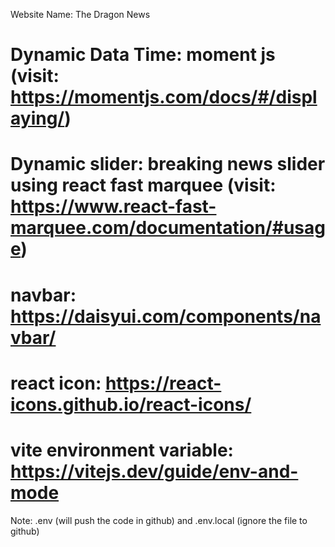 Website Name: The Dragon News

# Dynamic Data Time: moment js (visit: https://momentjs.com/docs/#/displaying/)
# Dynamic slider: breaking news slider using react fast marquee (visit: https://www.react-fast-marquee.com/documentation/#usage)
# navbar: https://daisyui.com/components/navbar/
# react icon: https://react-icons.github.io/react-icons/
# vite environment variable: https://vitejs.dev/guide/env-and-mode

Note: .env (will push the code in github) and .env.local (ignore the file to github)


